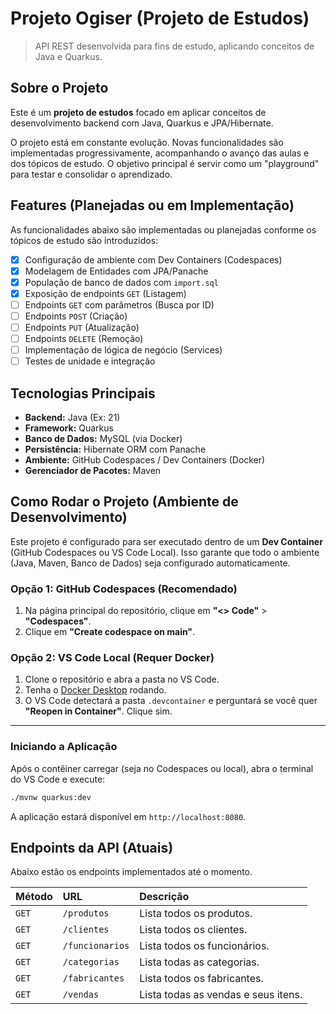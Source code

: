 # Projeto Ogiser (Projeto de Estudos)

> API REST desenvolvida para fins de estudo, aplicando conceitos de Java e Quarkus.

## Sobre o Projeto

Este é um **projeto de estudos** focado em aplicar conceitos de desenvolvimento backend com Java, Quarkus e JPA/Hibernate.

O projeto está em constante evolução. Novas funcionalidades são implementadas progressivamente, acompanhando o avanço das aulas e dos tópicos de estudo. O objetivo principal é servir como um "playground" para testar e consolidar o aprendizado.

## Features (Planejadas ou em Implementação)

As funcionalidades abaixo são implementadas ou planejadas conforme os tópicos de estudo são introduzidos:

  * [x] Configuração de ambiente com Dev Containers (Codespaces)
  * [x] Modelagem de Entidades com JPA/Panache
  * [x] População de banco de dados com `import.sql`
  * [x] Exposição de endpoints `GET` (Listagem)
  * [ ] Endpoints `GET` com parâmetros (Busca por ID)
  * [ ] Endpoints `POST` (Criação)
  * [ ] Endpoints `PUT` (Atualização)
  * [ ] Endpoints `DELETE` (Remoção)
  * [ ] Implementação de lógica de negócio (Services)
  * [ ] Testes de unidade e integração

## Tecnologias Principais

  * **Backend:** Java (Ex: 21)
  * **Framework:** Quarkus
  * **Banco de Dados:** MySQL (via Docker)
  * **Persistência:** Hibernate ORM com Panache
  * **Ambiente:** GitHub Codespaces / Dev Containers (Docker)
  * **Gerenciador de Pacotes:** Maven

## Como Rodar o Projeto (Ambiente de Desenvolvimento)

Este projeto é configurado para ser executado dentro de um **Dev Container** (GitHub Codespaces ou VS Code Local). Isso garante que todo o ambiente (Java, Maven, Banco de Dados) seja configurado automaticamente.

### Opção 1: GitHub Codespaces (Recomendado)

1.  Na página principal do repositório, clique em **"\<\> Code"** \> **"Codespaces"**.
2.  Clique em **"Create codespace on main"**.

### Opção 2: VS Code Local (Requer Docker)

1.  Clone o repositório e abra a pasta no VS Code.
2.  Tenha o [Docker Desktop](https://www.docker.com/products/docker-desktop/) rodando.
3.  O VS Code detectará a pasta `.devcontainer` e perguntará se você quer **"Reopen in Container"**. Clique sim.

-----

### Iniciando a Aplicação

Após o contêiner carregar (seja no Codespaces ou local), abra o terminal do VS Code e execute:

```bash
./mvnw quarkus:dev
```

A aplicação estará disponível em `http://localhost:8080`.

## Endpoints da API (Atuais)

Abaixo estão os endpoints implementados até o momento.

| Método | URL | Descrição |
| :--- | :--- | :--- |
| `GET` | `/produtos` | Lista todos os produtos. |
| `GET` | `/clientes` | Lista todos os clientes. |
| `GET` | `/funcionarios` | Lista todos os funcionários. |
| `GET` | `/categorias` | Lista todas as categorias. |
| `GET` | `/fabricantes` | Lista todos os fabricantes. |
| `GET` | `/vendas` | Lista todas as vendas e seus itens. |